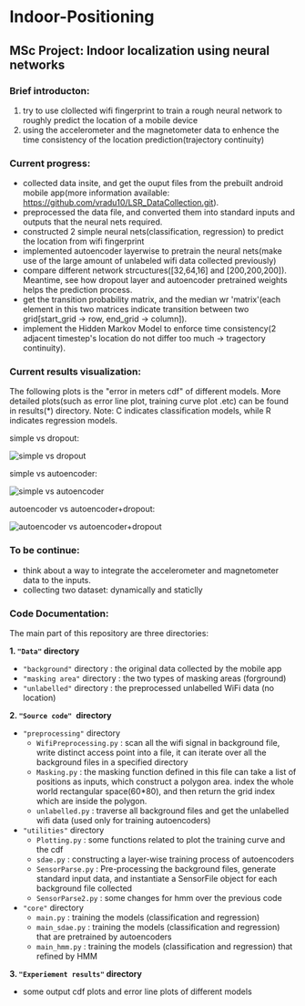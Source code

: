 # Indoor-Positioning

## MSc Project: Indoor localization using neural networks

### Brief introducton: 
1. try to use clollected wifi fingerprint to train a rough neural network to roughly predict the location of a mobile device
2. using the accelerometer and the magnetometer data to enhence the time consistency of the location prediction(trajectory continuity)

### Current progress: 
- collected data insite, and get the ouput files from the prebuilt android mobile app(more information available:  https://github.com/vradu10/LSR_DataCollection.git). 
- preprocessed the data file, and converted them into standard inputs and outputs that the neural nets required.
- constructed 2 simple neural nets(classification, regression) to predict the location from wifi fingerprint
- implemented autoencoder layerwise to pretrain the neural nets(make use of the large amount of unlabeled wifi data collected previously)
- compare different network strcuctures(\[32,64,16\] and \[200,200,200\]). Meantime, see how dropout layer and autoencoder pretrained weights helps the prediction process.
- get the transition probability matrix, and the median wr 'matrix'(each element in this two matrices indicate transition between two grid\[start_grid -> row, end_grid -> column\]).
- implement the Hidden Markov Model to enforce time consistency(2 adjacent timestep's location do not differ too much -> tragectory continuity).

### Current results visualization: 

The following plots is the "error in meters cdf" of different models. More detailed plots(such as error line plot, training curve plot .etc) can be found in results(*) directory. Note: C indicates classification models, while R indicates regression models.

simple vs dropout:

![simple vs dropout](https://github.com/gracecxj/Indoor-Positioning/blob/master/comparison1/CDF1.png)

simple vs autoencoder:

![simple vs autoencoder](https://github.com/gracecxj/Indoor-Positioning/blob/master/comparison2/CDF2.png)

autoencoder vs autoencoder+dropout:

![autoencoder vs autoencoder+dropout](https://github.com/gracecxj/Indoor-Positioning/blob/master/comparison3/CDF3.png)


### To be continue:
- think about a way to integrate the accelerometer and magnetometer data to the inputs.
- collecting two dataset: dynamically and staticlly

### Code Documentation:

The main part of this repository are three directories:

**1. `"Data"` directory**
-  `"background"` directory : the original data collected by the mobile app
- `"masking area"` directory : the two types of masking areas (forground)
- `"unlabelled"` directory : the preprocessed unlabelled WiFi data (no location)

**2. `"Source code" `directory**
* `"preprocessing"` directory
    * `WifiPreprocessing.py` : scan all the wifi signal in background file, write distinct access point into a file, it can iterate over all the background files in a specified directory
    * `Masking.py` : the masking function defined in this file can take a list of positions as inputs, which construct a polygon area. index the whole world rectangular space(60*80), and then return the grid index which are inside the polygon.
    * `unlabelled.py` :  traverse all background files and get the unlabelled wifi data (used only for training autoencoders)
* `"utilities"` directory
    * `Plotting.py` : some functions related to plot the training curve and the cdf
    * `sdae.py` :  constructing a layer-wise training process of autoencoders
    * `SensorParse.py` : Pre-processing the background files, generate standard input data, and instantiate a SensorFile object for each background file collected
    * `SensorParse2.py` : some changes for hmm over the previous code
* `"core"` directory
    * `main.py` : training the models (classification and regression)
    * `main_sdae.py` : training the models (classification and regression) that are pretrained by autoencoders
    * `main_hmm.py` : training the models (classification and regression) that refined by HMM

**3. `"Experiement results"` directory**
- some output cdf plots and error line plots of different models


